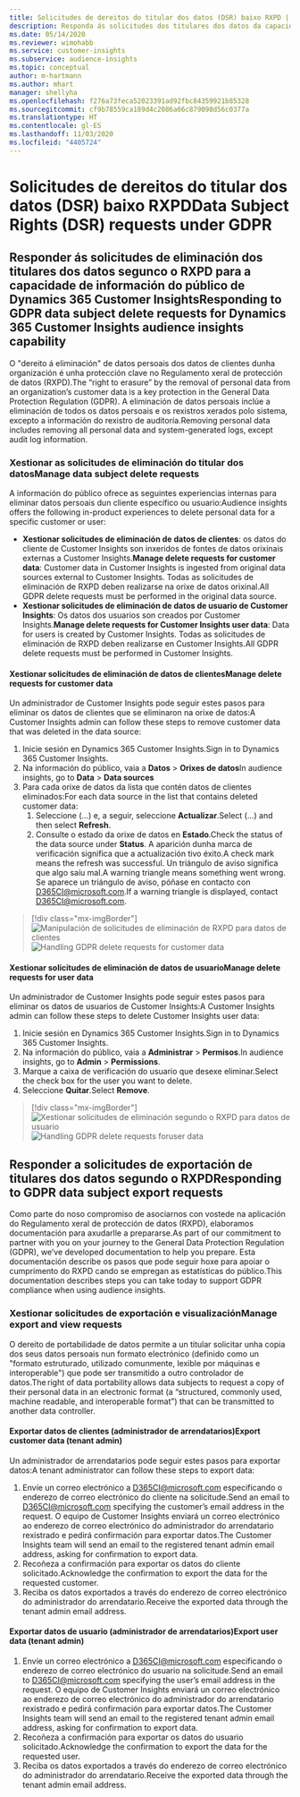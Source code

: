 ```yaml
---
title: Solicitudes de dereitos do titular dos datos (DSR) baixo RXPD | Microsoft Docs
description: Responda ás solicitudes dos titulares dos datos da capacidade de información do público de Dynamics 365 Customer Insights.
ms.date: 05/14/2020
ms.reviewer: wimohabb
ms.service: customer-insights
ms.subservice: audience-insights
ms.topic: conceptual
author: m-hartmann
ms.author: mhart
manager: shellyha
ms.openlocfilehash: f276a73feca52023391ad92fbc84359921b85328
ms.sourcegitcommit: cf9b78559ca189d4c2086a66c879098d56c0377a
ms.translationtype: HT
ms.contentlocale: gl-ES
ms.lasthandoff: 11/03/2020
ms.locfileid: "4405724"
---
```

# <a name="data-subject-rights-dsr-requests-under-gdpr"></a><span data-ttu-id="85232-103">Solicitudes de dereitos do titular dos datos (DSR) baixo RXPD</span><span class="sxs-lookup"><span data-stu-id="85232-103">Data Subject Rights (DSR) requests under GDPR</span></span>

## <a name="responding-to-gdpr-data-subject-delete-requests-for-dynamics-365-customer-insights-audience-insights-capability"></a><span data-ttu-id="85232-104">Responder ás solicitudes de eliminación dos titulares dos datos segunco o RXPD para a capacidade de información do público de Dynamics 365 Customer Insights</span><span class="sxs-lookup"><span data-stu-id="85232-104">Responding to GDPR data subject delete requests for Dynamics 365 Customer Insights audience insights capability</span></span>

<span data-ttu-id="85232-105">O "dereito á eliminación" de datos persoais dos datos de clientes dunha organización é unha protección clave no Regulamento xeral de protección de datos (RXPD).</span><span class="sxs-lookup"><span data-stu-id="85232-105">The “right to erasure” by the removal of personal data from an organization’s customer data is a key protection in the General Data Protection Regulation (GDPR).</span></span> <span data-ttu-id="85232-106">A eliminación de datos persoais inclúe a eliminación de todos os datos persoais e os rexistros xerados polo sistema, excepto a información do rexistro de auditoría.</span><span class="sxs-lookup"><span data-stu-id="85232-106">Removing personal data includes removing all personal data and system-generated logs, except audit log information.</span></span>

### <a name="manage-data-subject-delete-requests"></a><span data-ttu-id="85232-107">Xestionar as solicitudes de eliminación do titular dos datos</span><span class="sxs-lookup"><span data-stu-id="85232-107">Manage data subject delete requests</span></span>

<span data-ttu-id="85232-108">A información do público ofrece as seguintes experiencias internas para eliminar datos persoais dun cliente específico ou usuario:</span><span class="sxs-lookup"><span data-stu-id="85232-108">Audience insights offers the following in-product experiences to delete personal data for a specific customer or user:</span></span>

- <span data-ttu-id="85232-109">**Xestionar solicitudes de eliminación de datos de clientes**: os datos do cliente de Customer Insights son inxeridos de fontes de datos orixinais externas a Customer Insights.</span><span class="sxs-lookup"><span data-stu-id="85232-109">**Manage delete requests for customer data**: Customer data in Customer Insights is ingested from original data sources external to Customer Insights.</span></span> <span data-ttu-id="85232-110">Todas as solicitudes de eliminación de RXPD deben realizarse na orixe de datos orixinal.</span><span class="sxs-lookup"><span data-stu-id="85232-110">All GDPR delete requests must be performed in the original data source.</span></span>
- <span data-ttu-id="85232-111">**Xestionar solicitudes de eliminación de datos de usuario de Customer Insights**: Os datos dos usuarios son creados por Customer Insights.</span><span class="sxs-lookup"><span data-stu-id="85232-111">**Manage delete requests for Customer Insights user data**: Data for users is created by Customer Insights.</span></span> <span data-ttu-id="85232-112">Todas as solicitudes de eliminación de RXPD deben realizarse en Customer Insights.</span><span class="sxs-lookup"><span data-stu-id="85232-112">All GDPR delete requests must be performed in Customer Insights.</span></span>

#### <a name="manage-delete-requests-for-customer-data"></a><span data-ttu-id="85232-113">Xestionar solicitudes de eliminación de datos de clientes</span><span class="sxs-lookup"><span data-stu-id="85232-113">Manage delete requests for customer data</span></span>

<span data-ttu-id="85232-114">Un administrador de Customer Insights pode seguir estes pasos para eliminar os datos de clientes que se eliminaron na orixe de datos:</span><span class="sxs-lookup"><span data-stu-id="85232-114">A Customer Insights admin can follow these steps to remove customer data that was deleted in the data source:</span></span>

1. <span data-ttu-id="85232-115">Inicie sesión en Dynamics 365 Customer Insights.</span><span class="sxs-lookup"><span data-stu-id="85232-115">Sign in to Dynamics 365 Customer Insights.</span></span>
2. <span data-ttu-id="85232-116">Na información do público, vaia a **Datos** > **Orixes de datos**</span><span class="sxs-lookup"><span data-stu-id="85232-116">In audience insights, go to **Data** > **Data sources**</span></span>
3. <span data-ttu-id="85232-117">Para cada orixe de datos da lista que contén datos de clientes eliminados:</span><span class="sxs-lookup"><span data-stu-id="85232-117">For each data source in the list that contains deleted customer data:</span></span>
   1. <span data-ttu-id="85232-118">Seleccione (...) e, a seguir, seleccione **Actualizar**.</span><span class="sxs-lookup"><span data-stu-id="85232-118">Select (...) and then select **Refresh**.</span></span>
   2. <span data-ttu-id="85232-119">Consulte o estado da orixe de datos en **Estado**.</span><span class="sxs-lookup"><span data-stu-id="85232-119">Check the status of the data source under **Status**.</span></span> <span data-ttu-id="85232-120">A aparición dunha marca de verificación significa que a actualización tivo éxito.</span><span class="sxs-lookup"><span data-stu-id="85232-120">A check mark means the refresh was successful.</span></span> <span data-ttu-id="85232-121">Un triángulo de aviso significa que algo saíu mal.</span><span class="sxs-lookup"><span data-stu-id="85232-121">A warning triangle means something went wrong.</span></span> <span data-ttu-id="85232-122">Se aparece un triángulo de aviso, póñase en contacto con D365CI@microsoft.com.</span><span class="sxs-lookup"><span data-stu-id="85232-122">If a warning triangle is displayed, contact D365CI@microsoft.com.</span></span>

> [!div class="mx-imgBorder"]
> <span data-ttu-id="85232-123">![Manipulación de solicitudes de eliminación de RXPD para datos de clientes](media/gdpr-data-sources.png "Manipulación de solicitudes de eliminación de RXPD para datos de clientes")</span><span class="sxs-lookup"><span data-stu-id="85232-123">![Handling GDPR delete requests for customer data](media/gdpr-data-sources.png "Handling GDPR delete requests for customer data")</span></span>

#### <a name="manage-delete-requests-for-user-data"></a><span data-ttu-id="85232-124">Xestionar solicitudes de eliminación de datos de usuario</span><span class="sxs-lookup"><span data-stu-id="85232-124">Manage delete requests for user data</span></span>

<span data-ttu-id="85232-125">Un administrador de Customer Insights pode seguir estes pasos para eliminar os datos de usuarios de Customer Insights:</span><span class="sxs-lookup"><span data-stu-id="85232-125">A Customer Insights admin can follow these steps to delete Customer Insights user data:</span></span>

1. <span data-ttu-id="85232-126">Inicie sesión en Dynamics 365 Customer Insights.</span><span class="sxs-lookup"><span data-stu-id="85232-126">Sign in to Dynamics 365 Customer Insights.</span></span>
2. <span data-ttu-id="85232-127">Na información do público, vaia a **Administrar** > **Permisos**.</span><span class="sxs-lookup"><span data-stu-id="85232-127">In audience insights, go to **Admin** > **Permissions**.</span></span>
3. <span data-ttu-id="85232-128">Marque a caixa de verificación do usuario que desexe eliminar.</span><span class="sxs-lookup"><span data-stu-id="85232-128">Select the check box for the user you want to delete.</span></span>
4. <span data-ttu-id="85232-129">Seleccione **Quitar**.</span><span class="sxs-lookup"><span data-stu-id="85232-129">Select **Remove**.</span></span>

> [!div class="mx-imgBorder"]
> <span data-ttu-id="85232-130">![Xestionar solicitudes de eliminación segundo o RXPD para datos de usuario](media/gdpr-permissions.png "Xestionar solicitudes de eliminación segundo o RXPD para datos de usuario")</span><span class="sxs-lookup"><span data-stu-id="85232-130">![Handling GDPR delete requests foruser data](media/gdpr-permissions.png "Handling GDPR delete requests for user data")</span></span>

## <a name="responding-to-gdpr-data-subject-export-requests"></a><span data-ttu-id="85232-131">Responder a solicitudes de exportación de titulares dos datos segundo o RXPD</span><span class="sxs-lookup"><span data-stu-id="85232-131">Responding to GDPR data subject export requests</span></span>

<span data-ttu-id="85232-132">Como parte do noso compromiso de asociarnos con vostede na aplicación do Regulamento xeral de protección de datos (RXPD), elaboramos documentación para axudarlle a prepararse.</span><span class="sxs-lookup"><span data-stu-id="85232-132">As part of our commitment to partner with you on your journey to the General Data Protection Regulation (GDPR), we’ve developed documentation to help you prepare.</span></span> <span data-ttu-id="85232-133">Esta documentación describe os pasos que pode seguir hoxe para apoiar o cumprimento do RXPD cando se empregan as estatísticas do público.</span><span class="sxs-lookup"><span data-stu-id="85232-133">This documentation describes steps you can take today to support GDPR compliance when using audience insights.</span></span>

### <a name="manage-export-and-view-requests"></a><span data-ttu-id="85232-134">Xestionar solicitudes de exportación e visualización</span><span class="sxs-lookup"><span data-stu-id="85232-134">Manage export and view requests</span></span>

<span data-ttu-id="85232-135">O dereito de portabilidade de datos permite a un titular solicitar unha copia dos seus datos persoais nun formato electrónico (definido como un "formato estruturado, utilizado comunmente, lexible por máquinas e interoperable") que pode ser transmitido a outro controlador de datos.</span><span class="sxs-lookup"><span data-stu-id="85232-135">The right of data portability allows data subjects to request a copy of their personal data in an electronic format (a “structured, commonly used, machine readable, and interoperable format”) that can be transmitted to another data controller.</span></span>

#### <a name="export-customer-data-tenant-admin"></a><span data-ttu-id="85232-136">Exportar datos de clientes (administrador de arrendatarios)</span><span class="sxs-lookup"><span data-stu-id="85232-136">Export customer data (tenant admin)</span></span>

<span data-ttu-id="85232-137">Un administrador de arrendatarios pode seguir estes pasos para exportar datos:</span><span class="sxs-lookup"><span data-stu-id="85232-137">A tenant administrator can follow these steps to export data:</span></span>

1. <span data-ttu-id="85232-138">Envíe un correo electrónico a D365CI@microsoft.com especificando o enderezo de correo electrónico do cliente na solicitude.</span><span class="sxs-lookup"><span data-stu-id="85232-138">Send an email to D365CI@microsoft.com specifying the customer’s email address in the request.</span></span> <span data-ttu-id="85232-139">O equipo de Customer Insights enviará un correo electrónico ao enderezo de correo electrónico do administrador do arrendatario rexistrado e pedirá confirmación para exportar datos.</span><span class="sxs-lookup"><span data-stu-id="85232-139">The Customer Insights team will send an email to the registered tenant admin email address, asking for confirmation to export data.</span></span>
2. <span data-ttu-id="85232-140">Recoñeza a confirmación para exportar os datos do cliente solicitado.</span><span class="sxs-lookup"><span data-stu-id="85232-140">Acknowledge the confirmation to export the data for the requested customer.</span></span>
3. <span data-ttu-id="85232-141">Reciba os datos exportados a través do enderezo de correo electrónico do administrador do arrendatario.</span><span class="sxs-lookup"><span data-stu-id="85232-141">Receive the exported data through the tenant admin email address.</span></span>

#### <a name="export-user-data-tenant-admin"></a><span data-ttu-id="85232-142">Exportar datos de usuario (administrador de arrendatarios)</span><span class="sxs-lookup"><span data-stu-id="85232-142">Export user data (tenant admin)</span></span>

1. <span data-ttu-id="85232-143">Envíe un correo electrónico a D365CI@microsoft.com especificando o enderezo de correo electrónico do usuario na solicitude.</span><span class="sxs-lookup"><span data-stu-id="85232-143">Send an email to D365CI@microsoft.com specifying the user’s email address in the request.</span></span> <span data-ttu-id="85232-144">O equipo de Customer Insights enviará un correo electrónico ao enderezo de correo electrónico do administrador do arrendatario rexistrado e pedirá confirmación para exportar datos.</span><span class="sxs-lookup"><span data-stu-id="85232-144">The Customer Insights team will send an email to the registered tenant admin email address, asking for confirmation to export data.</span></span>
2. <span data-ttu-id="85232-145">Recoñeza a confirmación para exportar os datos do usuario solicitado.</span><span class="sxs-lookup"><span data-stu-id="85232-145">Acknowledge the confirmation to export the data for the requested user.</span></span>
3. <span data-ttu-id="85232-146">Reciba os datos exportados a través do enderezo de correo electrónico do administrador do arrendatario.</span><span class="sxs-lookup"><span data-stu-id="85232-146">Receive the exported data through the tenant admin email address.</span></span>
